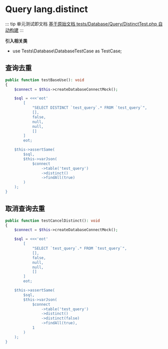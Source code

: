 # Query lang.distinct

::: tip 单元测试即文档
[基于原始文档 tests/Database/Query/DistinctTest.php 自动构建](https://github.com/hunzhiwange/framework/blob/master/tests/Database/Query/DistinctTest.php)
:::
    
**引入相关类**

 * use Tests\Database\DatabaseTestCase as TestCase;

## 查询去重

``` php
public function testBaseUse(): void
{
    $connect = $this->createDatabaseConnectMock();

    $sql = <<<'eot'
        [
            "SELECT DISTINCT `test_query`.* FROM `test_query`",
            [],
            false,
            null,
            null,
            []
        ]
        eot;

    $this->assertSame(
        $sql,
        $this->varJson(
            $connect
                ->table('test_query')
                ->distinct()
                ->findAll(true)
        )
    );
}
```
    
## 取消查询去重

``` php
public function testCancelDistinct(): void
{
    $connect = $this->createDatabaseConnectMock();

    $sql = <<<'eot'
        [
            "SELECT `test_query`.* FROM `test_query`",
            [],
            false,
            null,
            null,
            []
        ]
        eot;

    $this->assertSame(
        $sql,
        $this->varJson(
            $connect
                ->table('test_query')
                ->distinct()
                ->distinct(false)
                ->findAll(true),
            1
        )
    );
}
```